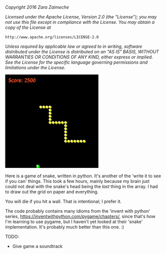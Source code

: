 *Copyright 2016 Zara Zaimeche*

*Licensed under the Apache License, Version 2.0 (the "License");*
*you may not use this file except in compliance with the License.*
*You may obtain a copy of the License at*

    http://www.apache.org/licenses/LICENSE-2.0

*Unless required by applicable law or agreed to in writing, software*
*distributed under the License is distributed on an "AS IS" BASIS,*
*WITHOUT WARRANTIES OR CONDITIONS OF ANY KIND, either express or implied.*
*See the License for the specific language governing permissions and*
*limitations under the License.*

![Screenshot](sssssnake.jpeg)

Here is a game of snake, written in python. It's another of the
'write it to see if you can' things. This took a few hours, mainly because
my brain just could not deal with the snake's head being the *last* thing
in the array. I had to draw out the grid on paper and everything.

You will die if you hit a wall. That is intentional; I prefer it.

The code probably contains many idioms from the 'invent with python' series,
https://inventwithpython.com/pygame/chapters/,
since that's how I'm learning to use pygame,
but I haven't yet looked at their 'snake' implementation. It's probably
much better than this one. :)

TODO: 

* Give game a soundtrack
